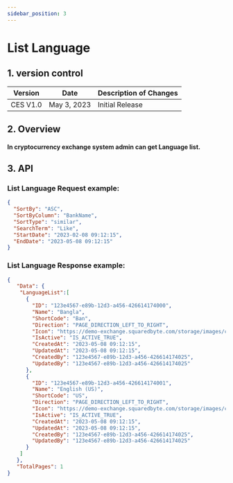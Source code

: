 ```yaml
---
sidebar_position: 3
---
```


# List Language

## 1. version control

| Version  | Date        | Description of Changes |
| -------- | ----------- | ---------------------- |
| CES V1.0 | May 3, 2023 | Initial Release        |

## 2. Overview

####  In cryptocurrency exchange system admin can get Language list.


## 3. API

### List Language Request example:

```json
{
  "SortBy": "ASC",
  "SortByColumn": "BankName",
  "SortType": "similar",
  "SearchTerm": "Like",
  "StartDate": "2023-02-08 09:12:15",
  "EndDate": "2023-05-08 09:12:15"
}
```

### List Language Response example:

```json
{
   "Data": {
    "LanguageList":[
      {
        "ID": "123e4567-e89b-12d3-a456-426614174000",
        "Name": "Bangla",
        "ShortCode": "Ban",
        "Direction": "PAGE_DIRECTION_LEFT_TO_RIGHT",
        "Icon": "https://demo-exchange.squaredbyte.com/storage/images/coin-icons/default.png",
        "IsActive": "IS_ACTIVE_TRUE",
        "CreatedAt": "2023-05-08 09:12:15",
        "UpdatedAt": "2023-05-08 09:12:15",
        "CreatedBy": "123e4567-e89b-12d3-a456-426614174025",
        "UpdatedBy": "123e4567-e89b-12d3-a456-426614174025"
      },
      {
        "ID": "123e4567-e89b-12d3-a456-426614174001",
        "Name": "English (US)",
        "ShortCode": "US",
        "Direction": "PAGE_DIRECTION_LEFT_TO_RIGHT",
        "Icon": "https://demo-exchange.squaredbyte.com/storage/images/coin-icons/default.png",
        "IsActive": "IS_ACTIVE_TRUE",
        "CreatedAt": "2023-05-08 09:12:15",
        "UpdatedAt": "2023-05-08 09:12:15",
        "CreatedBy": "123e4567-e89b-12d3-a456-426614174025",
        "UpdatedBy": "123e4567-e89b-12d3-a456-426614174025"
      }
    ]
   },
   "TotalPages": 1
}
```
